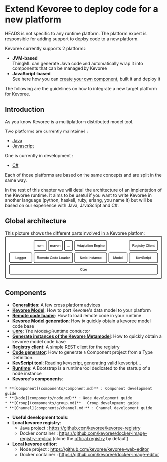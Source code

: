# Extend Kevoree to deploy code for a new platform

HEADS is not specific to any runtime platform. The platform expert is responsible for adding support to deploy code to a new platform.  

Kevoree currently supports 2 platforms:
 - **JVM-based**  
   ThingML can generate Java code and automatically wrap it into components that can be managed by Kevoree
 - **JavaScript-based**  
   See here how you can [create your own component](https://github.com/kevoree/kevoree-js#create-your-first-component), built it and deploy it

The following are the guidelines on how to integrate a new target platform for Kevoree.

## Introduction
As you know Kevoree is a multiplatform distributed model tool.

Two platforms are currently maintained :
 * [Java](https://github.com/dukeboard/kevoree)
 * [Javascript](https://github.com/kevoree/kevoree-js)

One is currently in development :
 * [C#](https://github.com/kevoree/kevoree-dotnet)

Each of those platforms are based on the same concepts and are split in the same way.

In the rest of this chapter we will detail the architecture of an implentation of the Kevoree runtime. It aims to be useful if you want to write Kevoree in another language (python, haskell, ruby, erlang, you name it) but will be based on our experience with Java, JavaScript and C#.

## Global architecture
This picture shows the different parts involved in a Kevoree platfom:
![Kevoree platform overview](img/overview.png)

## Components
 * **[Generalities](generalities.md)**: A few cross platform advices
 * **[Kevoree Model](model.md)**: How to port Kevoree's data model to your platform
 * **[Remote code loader](remote_code_loader.md)**: How to load remote code in your runtime
 * **[Kevoree Model generation](model_generator.md)**: How to quickly obtain a kevoree model code base
 * **[Core](core.md)**: The Model@Runtime conductor
 * **[Generate instances of the Kevoree Metamodel](model_generator.md)**: How to quickly obtain a kevoree model code base
 * **[Registry client](registry_client.md)**: A simple REST client for the registry
 * **[Code generator](code_generator.md)**: How to generate a Component project from a Type Definition.
 * **[KevScript tool](kevscript.md)**: Reading kevscript, generating valid kevscript...
 * **[Runtime](runtime.md)**: A Bootstrap is a runtime tool dedicated to the startup of a node instance
 * **Kevoree's components**:
 <!---
Should we define a strict way to implement this (using annotation...) or just explaining that it is necessary to implement and document something powerful enough to express everything allowed by the model ?
 -->
    * **[Component](components/component.md)** : Component development guide
    * **[Node](components/node.md)** : Node development guide
    * **[Group](components/group.md)** : Group development guide
    * **[Channel](components/channel.md)** : Channel development guide
 * **Useful development tools**:
  * **Local kevoree registry**:
    * Java project : https://github.com/kevoree/kevoree-registry
    * Docker container : https://github.com/kevoree/docker-image-registry-replica (clone the [official registry](http://registry.kevoree.org) by default)
  * **Local kevoree editor**:
    * Node project : https://github.com/kevoree/kevoree-web-editor
    * Docker container : https://github.com/kevoree/docker-image-editor
